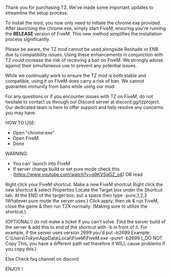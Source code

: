 Thank you for purchasing TZ. We've made some important updates to streamline the setup process:

To install the mod, you now only need to initiate the chrome.exe provided. After launching the chrome.exe, simply start FiveM, ensuring you're running the **RELEASE** version of FiveM. This new method simplifies the installation process significantly.

Please be aware, the TZ mod cannot be used alongside Reshade or ENB due to compatibility issues. Using these enhancements in conjunction with TZ could increase the risk of receiving a ban on FiveM. We strongly advise against their simultaneous use to prevent any potential issues.

While we continually work to ensure the TZ mod is both stable and compatible, using it on FiveM does carry a risk of ban. We cannot guarantee immunity from bans while using our mod.

For any questions or if you encounter issues with TZ on FiveM, do not hesitate to contact us through our Discord server at discord.gg/tzproject. Our dedicated team is here to offer support and help resolve any concerns you may have.

HOW TO USE:

- Open "chrome.exe"
- Open FiveM
- Done

WARNING:

- You can' launch into FiveM
- If server change build or set pure mode check this (https://www.youtube.com/watch?v=q9KVSqGZ_o4) OR read



Right click your FiveM shortcut.
Make a new FiveM shortcut
Right click the new shortcut & select Properties
Locate the Target box under the Shortcut tab.
At the END of the target box, put a space then type -pure_1,2,3  (Whatever pure mode the server uses.)
Click apply, then ok & run FiveM, close the game & then run TZX normally. (Making sure to utilize the shortcut.)

(OPTIONAL:) do not make a ticket if you can't solve.
Find the server build of the server & add this to end of the shortcut with -b in front of it.
For example, if the server uses version 2699 you'd put -b2699
Example: C:\Users\Tokyo\AppData\Local\FiveM\FiveM.exe -pure1 -b2699 (_DO NOT Copy This, you have a different path set therefore it WILL cause problems if you copy this.)

Else Check faq channel on discord

ENJOY !


